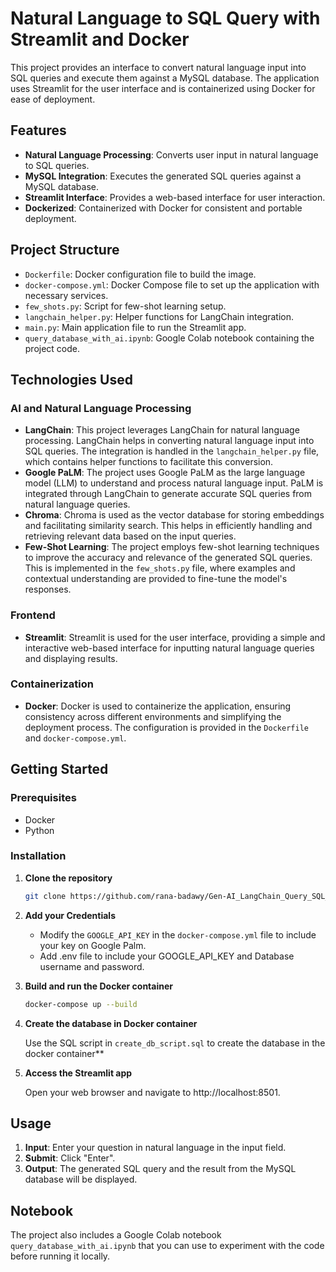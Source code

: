 # Natural Language to SQL Query with Streamlit and Docker

This project provides an interface to convert natural language input into SQL queries and execute them against a MySQL database. The application uses Streamlit for the user interface and is containerized using Docker for ease of deployment.

## Features

- **Natural Language Processing**: Converts user input in natural language to SQL queries.
- **MySQL Integration**: Executes the generated SQL queries against a MySQL database.
- **Streamlit Interface**: Provides a web-based interface for user interaction.
- **Dockerized**: Containerized with Docker for consistent and portable deployment.

## Project Structure

- `Dockerfile`: Docker configuration file to build the image.
- `docker-compose.yml`: Docker Compose file to set up the application with necessary services.
- `few_shots.py`: Script for few-shot learning setup.
- `langchain_helper.py`: Helper functions for LangChain integration.
- `main.py`: Main application file to run the Streamlit app.
- `query_database_with_ai.ipynb`: Google Colab notebook containing the project code.

## Technologies Used

### AI and Natural Language Processing

- **LangChain**: This project leverages LangChain for natural language processing. LangChain helps in converting natural language input into SQL queries. The integration is handled in the `langchain_helper.py` file, which contains helper functions to facilitate this conversion.
- **Google PaLM**: The project uses Google PaLM as the large language model (LLM) to understand and process natural language input. PaLM is integrated through LangChain to generate accurate SQL queries from natural language queries.
- **Chroma**: Chroma is used as the vector database for storing embeddings and facilitating similarity search. This helps in efficiently handling and retrieving relevant data based on the input queries.
- **Few-Shot Learning**: The project employs few-shot learning techniques to improve the accuracy and relevance of the generated SQL queries. This is implemented in the `few_shots.py` file, where examples and contextual understanding are provided to fine-tune the model's responses.

### Frontend

- **Streamlit**: Streamlit is used for the user interface, providing a simple and interactive web-based interface for inputting natural language queries and displaying results.

### Containerization

- **Docker**: Docker is used to containerize the application, ensuring consistency across different environments and simplifying the deployment process. The configuration is provided in the `Dockerfile` and `docker-compose.yml`.

## Getting Started

### Prerequisites

- Docker
- Python

### Installation

1. **Clone the repository**

   ```sh
   git clone https://github.com/rana-badawy/Gen-AI_LangChain_Query_SQL_DB
   ```

2. **Add your Credentials**

   - Modify the `GOOGLE_API_KEY` in the `docker-compose.yml` file to include your key on Google Palm.
   - Add .env file to include your GOOGLE_API_KEY and Database username and password.

   
3. **Build and run the Docker container**   

   ```sh
   docker-compose up --build
   ```
4. **Create the database in Docker container**

   Use the SQL script in `create_db_script.sql` to create the database in the docker container**


5. **Access the Streamlit app**

   Open your web browser and navigate to http://localhost:8501.

## Usage

1. **Input**: Enter your question in natural language in the input field.
2. **Submit**: Click "Enter".
3. **Output**: The generated SQL query and the result from the MySQL database will be displayed.

## Notebook

The project also includes a Google Colab notebook `query_database_with_ai.ipynb` that you can use to experiment with the code before running it locally.
